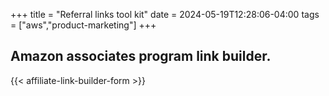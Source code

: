+++
title = "Referral links tool kit"
date = 2024-05-19T12:28:06-04:00
tags = ["aws","product-marketing"]
+++

## Amazon associates program link builder.

<!-- {{< figure src="nitecore-nu25-400ul.jpg" title="The nitecore headlamp" link="https://amzn.to/49qmrVD" >}} -->
{{< affiliate-link-builder-form  >}}





